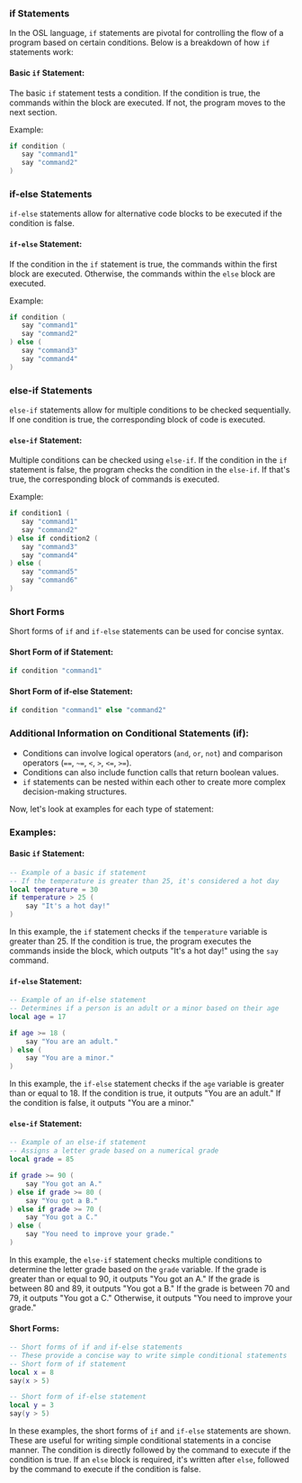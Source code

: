 ### if Statements

In the OSL language, `if` statements are pivotal for controlling the flow of a program based on certain conditions. Below is a breakdown of how `if` statements work:

#### Basic `if` Statement:

The basic `if` statement tests a condition. If the condition is true, the commands within the block are executed. If not, the program moves to the next section.

Example:
```lua
if condition (
   say "command1"
   say "command2"
)
```

### if-else Statements

`if-else` statements allow for alternative code blocks to be executed if the condition is false.

#### `if-else` Statement:

If the condition in the `if` statement is true, the commands within the first block are executed. Otherwise, the commands within the `else` block are executed.

Example:
```lua
if condition (
   say "command1"
   say "command2"
) else (
   say "command3"
   say "command4"
)
```

### else-if Statements

`else-if` statements allow for multiple conditions to be checked sequentially. If one condition is true, the corresponding block of code is executed.

#### `else-if` Statement:

Multiple conditions can be checked using `else-if`. If the condition in the `if` statement is false, the program checks the condition in the `else-if`. If that's true, the corresponding block of commands is executed.

Example:
```lua
if condition1 (
   say "command1"
   say "command2"
) else if condition2 (
   say "command3"
   say "command4"
) else (
   say "command5"
   say "command6"
)
```

### Short Forms

Short forms of `if` and `if-else` statements can be used for concise syntax.

#### Short Form of if Statement:

```lua
if condition "command1"
```

#### Short Form of if-else Statement:

```lua
if condition "command1" else "command2"
```

### Additional Information on Conditional Statements (if):

- Conditions can involve logical operators (`and`, `or`, `not`) and comparison operators (`==`, `~=`, `<`, `>`, `<=`, `>=`).
- Conditions can also include function calls that return boolean values.
- `if` statements can be nested within each other to create more complex decision-making structures.

Now, let's look at examples for each type of statement:

### Examples:

#### Basic `if` Statement:

```lua
-- Example of a basic if statement
-- If the temperature is greater than 25, it's considered a hot day
local temperature = 30
if temperature > 25 (
    say "It's a hot day!"
)
```
In this example, the `if` statement checks if the `temperature` variable is greater than 25. If the condition is true, the program executes the commands inside the block, which outputs "It's a hot day!" using the `say` command.

#### `if-else` Statement:

```lua
-- Example of an if-else statement
-- Determines if a person is an adult or a minor based on their age
local age = 17

if age >= 18 (
    say "You are an adult."
) else (
    say "You are a minor."
)
```
In this example, the `if-else` statement checks if the `age` variable is greater than or equal to 18. If the condition is true, it outputs "You are an adult." If the condition is false, it outputs "You are a minor."

#### `else-if` Statement:

```lua
-- Example of an else-if statement
-- Assigns a letter grade based on a numerical grade
local grade = 85

if grade >= 90 (
    say "You got an A."
) else if grade >= 80 (
    say "You got a B."
) else if grade >= 70 (
    say "You got a C."
) else (
    say "You need to improve your grade."
)
```
In this example, the `else-if` statement checks multiple conditions to determine the letter grade based on the `grade` variable. If the grade is greater than or equal to 90, it outputs "You got an A." If the grade is between 80 and 89, it outputs "You got a B." If the grade is between 70 and 79, it outputs "You got a C." Otherwise, it outputs "You need to improve your grade."

#### Short Forms:

```lua
-- Short forms of if and if-else statements
-- These provide a concise way to write simple conditional statements
-- Short form of if statement
local x = 8
say(x > 5)

-- Short form of if-else statement
local y = 3
say(y > 5)
```

In these examples, the short forms of `if` and `if-else` statements are shown. These are useful for writing simple conditional statements in a concise manner. The condition is directly followed by the command to execute if the condition is true. If an `else` block is required, it's written after `else`, followed by the command to execute if the condition is false.
